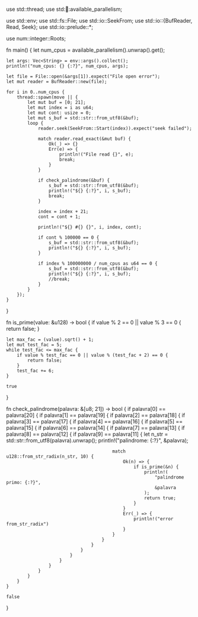 use std::thread;
use std::thread::available_parallelism;

use std::env;
use std::fs::File;
use std::io::SeekFrom;
use std::io::{BufReader, Read, Seek};
use std::io::prelude::*;


use num::integer::Roots;

fn main() {
    let num_cpus = available_parallelism().unwrap().get();

    let args: Vec<String> = env::args().collect();
    println!("num_cpus: {} {:?}", num_cpus, args);

    let file = File::open(&args[1]).expect("File open error");
    let mut reader = BufReader::new(file);

    for i in 0..num_cpus {
        thread::spawn(move || {
            let mut buf = [0; 21];
            let mut index = i as u64;
            let mut cont: usize = 0;
            let mut s_buf = std::str::from_utf8(&buf);
            loop {
                reader.seek(SeekFrom::Start(index)).expect("seek failed");

                match reader.read_exact(&mut buf) {
                    Ok(_) => {}
                    Err(e) => {
                        println!("File read {}", e);
                        break;
                    }
                }

                if check_palindrome(&buf) {
                    s_buf = std::str::from_utf8(&buf);
                    println!("${} {:?}", i, s_buf);
                    break;
                }

                index = index + 21;
                cont = cont + 1;

                println!("${} #{} {}", i, index, cont);

                if cont % 100000 == 0 {
                    s_buf = std::str::from_utf8(&buf);
                    println!("${} {:?}", i, s_buf);
                }

                if index % 100000000 / num_cpus as u64 == 0 {
                    s_buf = std::str::from_utf8(&buf);
                    println!("${} {:?}", i, s_buf);
                    //break;
                }
            }
        });
    }
}

fn is_prime(value: &u128) -> bool {
    if value % 2 == 0 || value % 3 == 0 {
        return false;
    }

    let max_fac = (value).sqrt() + 1;
    let mut test_fac = 5;
    while test_fac <= max_fac {
        if value % test_fac == 0 || value % (test_fac + 2) == 0 {
            return false;
        }
        test_fac += 6;
    }

    true
}

fn check_palindrome(palavra: &[u8; 21]) -> bool {
    if palavra[0] == palavra[20] {
        if palavra[1] == palavra[19] {
            if palavra[2] == palavra[18] {
                if palavra[3] == palavra[17] {
                    if palavra[4] == palavra[16] {
                        if palavra[5] == palavra[15] {
                            if palavra[6] == palavra[14] {
                                if palavra[7] == palavra[13] {
                                    if palavra[8] == palavra[12] {
                                        if palavra[9] == palavra[11] {
                                            let n_str = std::str::from_utf8(palavra).unwrap();
                                            println!("palindrome: {:?}", &palavra);

                                            match u128::from_str_radix(n_str, 10) {
                                                Ok(n) => {
                                                    if is_prime(&n) {
                                                        println!(
                                                            "palindrome primo: {:?}",
                                                            &palavra
                                                        );
                                                        return true;
                                                    }
                                                }
                                                Err(_) => {
                                                    println!("error from_str_radix")
                                                }
                                            }
                                        }
                                    }
                                }
                            }
                        }
                    }
                }
            }
        }
    }

    false
}
